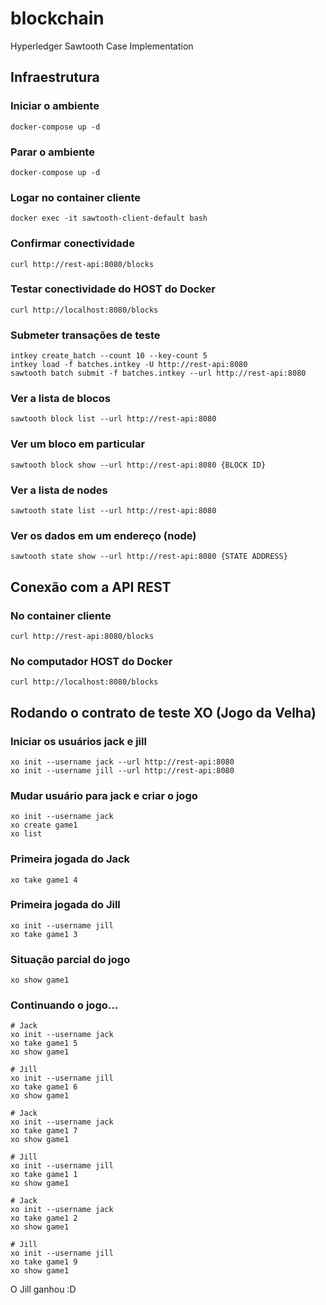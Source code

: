 # blockchain #
Hyperledger Sawtooth Case Implementation

## Infraestrutura ##

### Iniciar o ambiente ###
```
docker-compose up -d
```

### Parar o ambiente ###
```
docker-compose up -d
```

### Logar no container cliente ###
```
docker exec -it sawtooth-client-default bash
```

### Confirmar conectividade ###
```
curl http://rest-api:8080/blocks
```

### Testar conectividade do HOST do Docker ###
```
curl http://localhost:8080/blocks
```

### Submeter transações de teste ###
```
intkey create_batch --count 10 --key-count 5
intkey load -f batches.intkey -U http://rest-api:8080
sawtooth batch submit -f batches.intkey --url http://rest-api:8080
```

### Ver a lista de blocos ###
```
sawtooth block list --url http://rest-api:8080
```

### Ver um bloco em particular ###
```
sawtooth block show --url http://rest-api:8080 {BLOCK ID}
```

### Ver a lista de nodes ###
```
sawtooth state list --url http://rest-api:8080
```

### Ver os dados em um endereço (node) ###
```
sawtooth state show --url http://rest-api:8080 {STATE ADDRESS}
```


## Conexão com a API REST ##

### No container cliente ###
```
curl http://rest-api:8080/blocks
```

### No computador HOST do Docker ###
```
curl http://localhost:8080/blocks
```

## Rodando o contrato de teste XO (Jogo da Velha)

### Iniciar os usuários jack e jill ###
```
xo init --username jack --url http://rest-api:8080
xo init --username jill --url http://rest-api:8080
```

### Mudar usuário para jack e criar o jogo ###
```
xo init --username jack
xo create game1
xo list
```

### Primeira jogada do Jack ###
```
xo take game1 4
```

### Primeira jogada do Jill ###
```
xo init --username jill
xo take game1 3
```

### Situação parcial do jogo ###
```
xo show game1
```

### Continuando o jogo... ###
```
# Jack
xo init --username jack
xo take game1 5
xo show game1

# Jill
xo init --username jill
xo take game1 6
xo show game1

# Jack
xo init --username jack
xo take game1 7
xo show game1

# Jill
xo init --username jill
xo take game1 1
xo show game1

# Jack
xo init --username jack
xo take game1 2
xo show game1

# Jill
xo init --username jill
xo take game1 9
xo show game1
```

O Jill ganhou :D